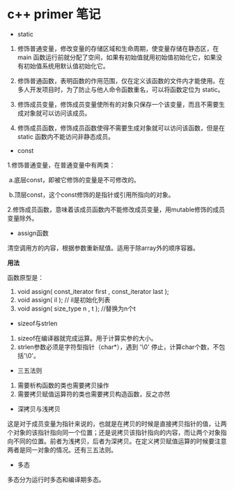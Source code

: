 # c++ primer 笔记

- static

1. 修饰普通变量，修改变量的存储区域和生命周期，使变量存储在静态区，在 main 函数运行前就分配了空间，如果有初始值就用初始值初始化它，如果没有初始值系统用默认值初始化它。

2. 修饰普通函数，表明函数的作用范围，仅在定义该函数的文件内才能使用。在多人开发项目时，为了防止与他人命令函数重名，可以将函数定位为 static。

3. 修饰成员变量，修饰成员变量使所有的对象只保存一个该变量，而且不需要生成对象就可以访问该成员。

4. 修饰成员函数，修饰成员函数使得不需要生成对象就可以访问该函数，但是在 static 函数内不能访问非静态成员。



- const

1.修饰普通变量，在普通变量中有两类：

​	a.底层const，即被它修饰的变量是不可修改的。

​	b.顶层const，这个const修饰的是指针或引用所指向的对象。

2.修饰成员函数，意味着该成员函数内不能修改成员变量，用mutable修饰的成员变量除外。





- assign函数

清空调用方的内容，根据参数重新赋值。适用于除array外的顺序容器。



**用法**

函数原型是：

1. void assign( const_iterator first , const_iterator last );      
2. void assign( il );     // il是初始化列表
3. void assign( size_type n , t );     //替换为n个t



- sizeof与strlen

1. sizeof在编译器就完成运算。用于计算实参的大小。
2. strlen参数必须是字符型指针（char*），遇到 '\0' 停止，计算char个数，不包括'\0'。



- 三五法则

1. 需要析构函数的类也需要拷贝操作
2. 需要拷贝赋值运算符的类也需要拷贝构造函数，反之亦然



- 深拷贝与浅拷贝

这是对于成员变量为指针来说的，也就是在拷贝的时候是直接拷贝指针的值，让两个对象的该指针指向同一个位置；还是说拷贝该指针指向的内容，而让两个对象指向不同的位置。前者为浅拷贝，后者为深拷贝。在定义拷贝赋值运算的时候要注意两者是同一对象的情况。还有三五法则。





- 多态

多态分为运行时多态和编译期多态。